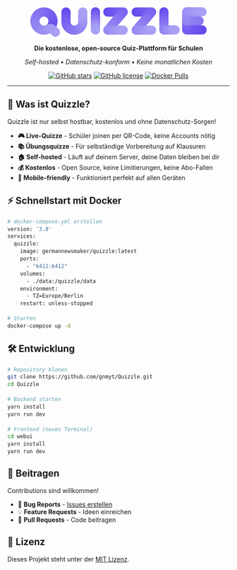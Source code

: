 <div align="center">
  <img src="docs/docs/public/quizzle-title.png" alt="Quizzle Logo" width="400"/>
  
  **Die kostenlose, open-source Quiz-Plattform für Schulen**
  
  *Self-hosted • Datenschutz-konform • Keine monatlichen Kosten*
  
  [![GitHub stars](https://img.shields.io/github/stars/gnmyt/Quizzle?style=for-the-badge)](https://github.com/gnmyt/Quizzle/stargazers)
  [![GitHub license](https://img.shields.io/github/license/gnmyt/Quizzle?style=for-the-badge)](https://github.com/gnmyt/Quizzle/blob/main/LICENSE)
  [![Docker Pulls](https://img.shields.io/docker/pulls/germannewsmaker/quizzle?style=for-the-badge)](https://hub.docker.com/r/gnmyt/quizzle)
  
</div>

---

## 🚀 Was ist Quizzle?

Quizzle ist nur selbst hostbar, kostenlos und ohne Datenschutz-Sorgen! 

- **🎮 Live-Quizze** - Schüler joinen per QR-Code, keine Accounts nötig
- **📚 Übungsquizze** - Für selbständige Vorbereitung auf Klausuren  
- **🏠 Self-hosted** - Läuft auf deinem Server, deine Daten bleiben bei dir
- **💰 Kostenlos** - Open Source, keine Limitierungen, keine Abo-Fallen
- **📱 Mobile-friendly** - Funktioniert perfekt auf allen Geräten

## ⚡ Schnellstart mit Docker

```bash
# docker-compose.yml erstellen
version: '3.8'
services:
  quizzle:
    image: germannewsmaker/quizzle:latest
    ports:
      - "6412:6412"
    volumes:
      - ./data:/quizzle/data
    environment:
      - TZ=Europe/Berlin
    restart: unless-stopped

# Starten
docker-compose up -d
```

## 🛠️ Entwicklung

```bash
# Repository klonen
git clone https://github.com/gnmyt/Quizzle.git
cd Quizzle

# Backend starten
yarn install
yarn run dev

# Frontend (neues Terminal)
cd webui
yarn install  
yarn run dev
```

## 🤝 Beitragen

Contributions sind willkommen! 

- 🐛 **Bug Reports** - [Issues erstellen](https://github.com/gnmyt/Quizzle/issues)
- 💡 **Feature Requests** - Ideen einreichen
- 🔀 **Pull Requests** - Code beitragen

## 📄 Lizenz

Dieses Projekt steht unter der [MIT Lizenz](LICENSE).

